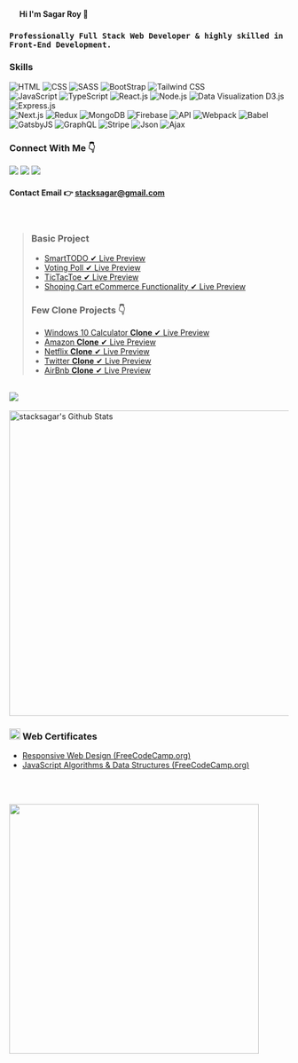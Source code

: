 #### <img src="https://cdn3.bbcode0.com/uploads/2021/2/9/cc575c06d6aeab1d8d697cdcf98b89df-full.png" width="15" /> Hi I'm Sagar Roy 👋

### ` Professionally Full Stack Web Developer & highly skilled in Front-End Development. `  

### Skills  

<img src="https://img.shields.io/badge/-HTML-red" alt="HTML" /> <img src="https://img.shields.io/badge/-CSS-blueviolet" alt="CSS" /> <img src="https://img.shields.io/badge/-SASS-orange" alt="SASS" /> <img src="https://img.shields.io/badge/-Bootstrap-blue" alt="BootStrap" /> <img src="https://img.shields.io/badge/-Tailwind CSS-success" alt="Tailwind CSS" /> <br /> <img src="https://img.shields.io/badge/-JavaScript-yellow" alt="JavaScript" /> <img src="https://img.shields.io/badge/-TypeScript-blueviolet" alt="TypeScript" /> <img src="https://img.shields.io/badge/-React.js-informational" alt="React.js" /> <img src="https://img.shields.io/badge/-Node.js-brightgreen" alt="Node.js" /> <img src="https://img.shields.io/badge/-Data Visualization_(D3.js)-yellowgreen" alt="Data Visualization D3.js" /> <img src="https://img.shields.io/badge/-Express.js-green" alt="Express.js" /> <br /> <img src="https://img.shields.io/badge/-Next.js-orange" alt="Next.js" /> <img src="https://img.shields.io/badge/-Redux-blue" alt="Redux" /> <img src="https://img.shields.io/badge/-MongoDB-green" alt="MongoDB" /> <img src="https://img.shields.io/badge/-Firebase-success" alt="Firebase" /> <img src="https://img.shields.io/badge/-API-informational" alt="API" /> <img src="https://img.shields.io/badge/-Webpack-blueviolet" alt="Webpack" /> <img src="https://img.shields.io/badge/-Babel-yellowgreen" alt="Babel" /> <img src="https://img.shields.io/badge/-GatsbyJS-blue" alt="GatsbyJS" /> <img src="https://img.shields.io/badge/-GraphQL+Apollo-critical" alt="GraphQL" /> <img src="https://img.shields.io/badge/-Stripe-blue" alt="Stripe" />  <img src="https://img.shields.io/badge/-JSON-green" alt="Json" />  <img src="https://img.shields.io/badge/-Ajax-orange" alt="Ajax" />

### Connect With Me 👇
[![](https://img.shields.io/badge/%20-Linkedin-blue?color=blue&labelColor=blue&logo=linkedin&logoColor=white)](https://www.linkedin.com/in/stacksagar "@stacksagar linkedin profile") [![](https://img.shields.io/badge/%20-Twitter-blue?color=blue&labelColor=blue&logo=twitter&logoColor=white)](https://www.twitter.com/stacksagar "@stacksagar twitter profile") [![](https://img.shields.io/badge/%20-Facebook-blue?color=blue&labelColor=blue&logo=facebook&logoColor=white)](https://www.facebook.com/stacksagar "@stacksagar facebook profile")

#### Contact Email 👉 <a href="mailto:stacksagar@gmail.com">stacksagar@gmail.com</a> 

<br /> 

> ### Basic Project 
> - <a href="https://stacksagar.github.io/smart-todo"> SmartTODO ✔ Live Preview </a>
> - <a href="https://stacksagar.github.io/smart-poll"> Voting Poll ✔ Live Preview </a>
> - <a href="https://stacksagar.github.io/tic-tac-toe"> TicTacToe ✔ Live Preview </a>
> - <a href="https://stacksagar.github.io/eCommerce-shopping-cart"> Shoping Cart eCommerce Functionality ✔ Live Preview </a>
> ### Few Clone Projects 👇
> - <a href="https://stacksagar.github.io/windows10-calculator-clone"> Windows 10 Calculator **Clone** ✔ Live Preview </a>
> - <a href="https://sagar-clone-1.web.app"> Amazon **Clone** ✔ Live Preview </a>
> - <a href="#"> Netflix **Clone** ✔ Live Preview </a>
> - <a href="#"> Twitter **Clone** ✔ Live Preview </a>
> - <a href="#"> AirBnb **Clone** ✔ Live Preview </a> 
 
 <br/>

<a href="https://github.com/stacksagar">
  <img align="center" src="https://github-readme-stats.vercel.app/api/top-langs/?username=stacksagar&theme=light&hide_langs_below=1" />
</a>

<br />
<br />

<img width="550" alt="stacksagar's Github Stats"  src="https://github-readme-stats.vercel.app/api?username=stacksagar&show_icons=true"/>


### <img src="https://png.pngtree.com/png-clipart/20190614/original/pngtree-certificate-icon-png-image_3715104.jpg" width="20" /> Web Certificates
- <a href="https://www.freecodecamp.org/certification/stacksagar/responsive-web-design">Responsive Web Design (FreeCodeCamp.org) </a> 
- <a href="https://www.freecodecamp.org/certification/stacksagar/javascript-algorithms-and-data-structures">JavaScript Algorithms & Data Structures (FreeCodeCamp.org) </a> 


<br />
<br />

<a href="https://stacksagar.github.io/works"><img src="https://climaxbpm.com/img/webdesign/portfolio.gif" width="450" /> </a>
